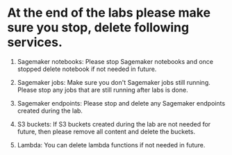 # At the end of the labs please make sure you stop, delete following services.

1. Sagemaker notebooks: Please stop Sagemaker notebooks and once stopped delete notebook if not needed in future.

2. Sagemaker jobs: Make sure you don't Sagemaker jobs still running. Please stop any jobs that are still running after labs is done.

3. Sagemaker endpoints: Please stop and delete any Sagemaker endpoints created during the lab.

4. S3 buckets: If S3 buckets created during the lab are not needed for future, then please remove all content and delete the buckets.

5. Lambda: You can delete lambda functions if not needed in future.